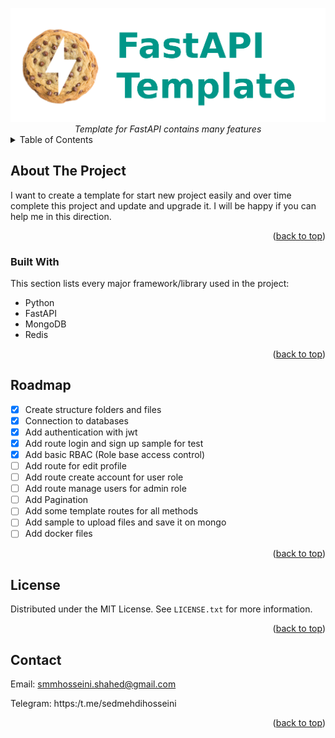 <a name="readme-top"></a>

<div align="center">
<img src="./images/fastapi_template.png" width=700>
<div><i>Template for FastAPI contains many features</i></div>
</div>

<!-- TABLE OF CONTENTS -->
<details>
  <summary>Table of Contents</summary>
  <ol>
    <li>
      <a href="#about-the-project">About The Project</a>
      <ul>
        <li><a href="#built-with">Built With</a></li>
      </ul>
    </li>
    <!-- <li>
      <a href="#getting-started">Getting Started</a>
      <ul>
        <li><a href="#prerequisites">Prerequisites</a></li>
        <li><a href="#installation">Installation</a></li>
      </ul>
    </li> -->
    <!-- <li><a href="#usage">Usage</a></li> -->
    <li><a href="#roadmap">Roadmap</a></li>
    <!-- <li><a href="#contributing">Contributing</a></li> -->
    <li><a href="#license">License</a></li>
    <!-- <li><a href="#contact">Contact</a></li> -->
    <!-- <li><a href="#acknowledgments">Acknowledgments</a></li> -->
  </ol>
</details>

## About The Project

I want to create a template for start new project easily and over time complete this project and update and upgrade it.
I will be happy if you can help me in this direction.

<p align="right">(<a href="#readme-top">back to top</a>)</p>

### Built With

This section lists every major framework/library used in the project:

* Python
* FastAPI
* MongoDB
* Redis

<p align="right">(<a href="#readme-top">back to top</a>)</p>


<!-- ROADMAP -->
## Roadmap

- [x] Create structure folders and files
- [x] Connection to databases
- [x] Add authentication with jwt
- [x] Add route login and sign up sample for test
- [x] Add basic RBAC (Role base access control)
- [ ] Add route for edit profile
- [ ] Add route create account for user role
- [ ] Add route manage users for admin role
- [ ] Add Pagination
- [ ] Add some template routes for all methods
- [ ] Add sample to upload files and save it on mongo
- [ ] Add docker files

<p align="right">(<a href="#readme-top">back to top</a>)</p>

<!-- LICENSE -->
## License

Distributed under the MIT License. See `LICENSE.txt` for more information.

<p align="right">(<a href="#readme-top">back to top</a>)</p>

<!-- CONTACT -->
## Contact

Email: smmhosseini.shahed@gmail.com

Telegram: https:/t.me/sedmehdihosseini

<!-- Project Link: [https://github.com/your_username/repo_name](https://github.com/your_username/repo_name) -->

<p align="right">(<a href="#readme-top">back to top</a>)</p>
